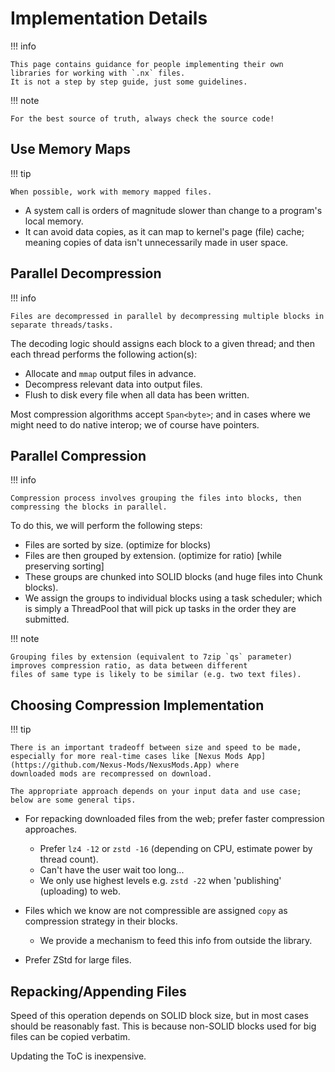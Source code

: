 # Implementation Details

!!! info

    This page contains guidance for people implementing their own libraries for working with `.nx` files.  
    It is not a step by step guide, just some guidelines.  

!!! note

    For the best source of truth, always check the source code!

## Use Memory Maps

!!! tip

    When possible, work with memory mapped files.

- A system call is orders of magnitude slower than change to a program's local memory.   
- It can avoid data copies, as it can map to kernel's page (file) cache; meaning copies of data isn't unnecessarily made in user space.  

## Parallel Decompression

!!! info

    Files are decompressed in parallel by decompressing multiple blocks in separate threads/tasks.

The decoding logic should assigns each block to a given thread; and then each thread performs the following action(s):  

- Allocate and `mmap` output files in advance.  
- Decompress relevant data into output files.  
- Flush to disk every file when all data has been written.  

Most compression algorithms accept `Span<byte>`; and in cases where we might need to do native interop; we of course have pointers.

## Parallel Compression

!!! info

    Compression process involves grouping the files into blocks, then compressing the blocks in parallel.

To do this, we will perform the following steps:  

- Files are sorted by size. (optimize for blocks)  
- Files are then grouped by extension. (optimize for ratio) [while preserving sorting]  
- These groups are chunked into SOLID blocks (and huge files into Chunk blocks).  
- We assign the groups to individual blocks using a task scheduler; which is simply a ThreadPool that will pick up tasks in the order they are submitted.  

!!! note
  
    Grouping files by extension (equivalent to 7zip `qs` parameter) improves compression ratio, as data between different
    files of same type is likely to be similar (e.g. two text files).  

## Choosing Compression Implementation

!!! tip

    There is an important tradeoff between size and speed to be made, 
    especially for more real-time cases like [Nexus Mods App](https://github.com/Nexus-Mods/NexusMods.App) where
    downloaded mods are recompressed on download. 

    The appropriate approach depends on your input data and use case; below are some general tips.

- For repacking downloaded files from the web; prefer faster compression approaches.  
    - Prefer `lz4 -12` or `zstd -16` (depending on CPU, estimate power by thread count).  
    - Can't have the user wait too long...  
    - We only use highest levels e.g. `zstd -22` when 'publishing' (uploading) to web.  

- Files which we know are not compressible are assigned `copy` as compression strategy in their blocks.  
    - We provide a mechanism to feed this info from outside the library.  

- Prefer ZStd for large files.  

## Repacking/Appending Files

Speed of this operation depends on SOLID block size, but in most cases should be reasonably fast. This is because
non-SOLID blocks used for big files can be copied verbatim.

Updating the ToC is inexpensive.